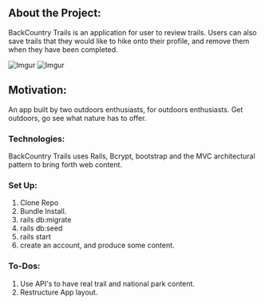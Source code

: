 ## About the Project:

BackCountry Trails is an application for user to review trails. Users can also save trails that they would like to hike onto their profile, and remove them when they have been completed.

![Imgur](https://i.imgur.com/FTQBxlJ.png)
![Imgur](https://i.imgur.com/IctkWwq.png)

## Motivation:

An app built by two outdoors enthusiasts, for outdoors enthusiasts. Get outdoors, go see what nature has to offer.

### Technologies:

BackCountry Trails uses Rails, Bcrypt, bootstrap and the MVC architectural pattern to bring forth web content.

### Set Up:

1. Clone Repo
2. Bundle Install.
3. rails db:migrate
4. rails db:seed
5. rails start
6. create an account, and produce some content.

### To-Dos:

1. Use API's to have real trail and national park content.
2. Restructure App layout.
